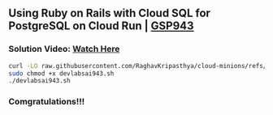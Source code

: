
##  Using Ruby on Rails with Cloud SQL for PostgreSQL on Cloud Run | [GSP943](https://www.cloudskillsboost.google/focuses/20049?parent=catalog)

###  **Solution Video:** [Watch Here](https://youtu.be/clfiLt-GhvQ)



```bash
curl -LO raw.githubusercontent.com/RaghavKripasthya/cloud-minions/refs/heads/main/Using%20Ruby%20on%20Rails%20with%20Cloud%20SQL%20for%20PostgreSQL%20on%20Cloud%20Run/devlabsai943.sh
sudo chmod +x devlabsai943.sh
./devlabsai943.sh
```



### Comgratulations!!!

